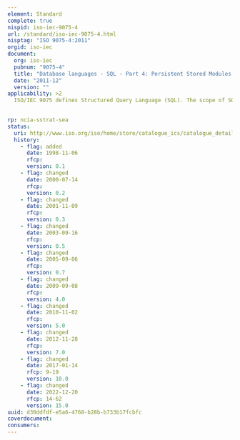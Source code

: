 ```yaml
---
element: Standard
complete: true
nispid: iso-iec-9075-4
url: /standard/iso-iec-9075-4.html
nisptag: "ISO 9075-4:2011"
orgid: iso-iec
document:
  org: iso-iec
  pubnum: "9075-4"
  title: "Database languages - SQL - Part 4: Persistent Stored Modules (SQL/PSM)"
  date: "2011-12"
  version: ""
applicability: >2
  ISO/IEC 9075 defines Structured Query Language (SQL). The scope of SQL is the definition of data structure and the operations on data stored in that structure. ISO/IEC 9075-1, ISO/IEC 9075-2 and ISO/IEC 9075-11 encompass the minimum requirements of the language. Other parts define extensions.  ISO/IEC 9075-4 2011 specifies the syntax and semantics of statements to add a procedural capability to the SQL language in functions and procedures. It includes statements to direct the flow of control, define variables, make assignments and handle exception conditions.

  
rp: ncia-sstrat-sea
status:
  uri: http://www.iso.org/iso/home/store/catalogue_ics/catalogue_detail_ics.htm?csnumber=53684
  history: 
    - flag: added
      date: 1998-11-06
      rfcp: 
      version: 0.1
    - flag: changed
      date: 2000-07-14
      rfcp: 
      version: 0.2
    - flag: changed
      date: 2001-11-09
      rfcp: 
      version: 0.3
    - flag: changed
      date: 2003-09-16
      rfcp: 
      version: 0.5
    - flag: changed
      date: 2005-09-06
      rfcp: 
      version: 0.7
    - flag: changed
      date: 2009-09-08
      rfcp: 
      version: 4.0
    - flag: changed
      date: 2010-11-02
      rfcp: 
      version: 5.0
    - flag: changed
      date: 2012-11-28
      rfcp: 
      version: 7.0
    - flag: changed
      date: 2017-01-14
      rfcp: 9-19
      version: 10.0
    - flag: changed
      date: 2022-12-20
      rfcp: 14-62
      version: 15.0
uuid: d30ddfdf-e5a6-4768-b28b-b733b17fcbfc
coverdocument:
consumers:
---
```

